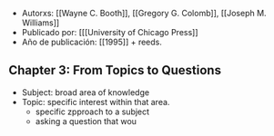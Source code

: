 - Autorxs: [[Wayne C. Booth]], [[Gregory G. Colomb]], [[Joseph M. Williams]]
- Publicado por: [[[University of Chicago Press]] 
- Año de publicación: [[1995]] + reeds.

## Chapter 3: From Topics to Questions
- Subject: broad area of knowledge
- Topic: specific interest within that area. 
	- specific zpproach to a subject 
	- asking a question that wou
